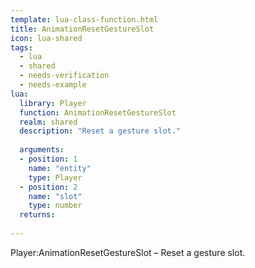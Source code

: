```yaml
---
template: lua-class-function.html
title: AnimationResetGestureSlot
icon: lua-shared
tags:
  - lua
  - shared
  - needs-verification
  - needs-example
lua:
  library: Player
  function: AnimationResetGestureSlot
  realm: shared
  description: "Reset a gesture slot."
  
  arguments:
  - position: 1
    name: "entity"
    type: Player
  - position: 2
    name: "slot"
    type: number
  returns:
    
---
```


<div class="lua__search__keywords">
Player:AnimationResetGestureSlot &#x2013; Reset a gesture slot.
</div>
